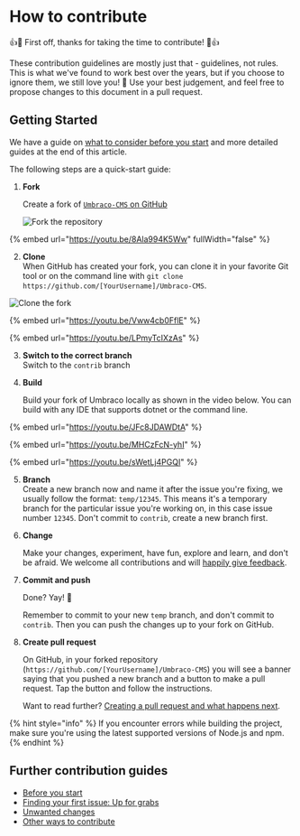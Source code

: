 # How to contribute

👍🎉 First off, thanks for taking the time to contribute! 🎉👍

These contribution guidelines are mostly just that - guidelines, not rules. This is what we've found to work best over the years, but if you choose to ignore them, we still love you! 💖 Use your best judgement, and feel free to propose changes to this document in a pull request.

## Getting Started

We have a guide on [what to consider before you start](before-you-start.md) and more detailed guides at the end of this article.

The following steps are a quick-start guide:

1.  **Fork**

    Create a fork of [`Umbraco-CMS` on GitHub](https://github.com/umbraco/Umbraco-CMS)

    ![Fork the repository](img/forkrepository.png)

{% embed url="https://youtu.be/8Ala994K5Ww" fullWidth="false" %}

2. **Clone**\
   When GitHub has created your fork, you can clone it in your favorite Git tool or on the command line with `git clone https://github.com/[YourUsername]/Umbraco-CMS`.

![Clone the fork](img/clonefork.png)



{% embed url="https://youtu.be/Vww4cb0FflE" %}

{% embed url="https://youtu.be/LPmyTcIXzAs" %}

3. **Switch to the correct branch**\
   Switch to the `contrib` branch
4.  **Build**

    Build your fork of Umbraco locally as shown in the video below. You can build with any IDE that supports dotnet or the command line.

{% embed url="https://youtu.be/JFc8JDAWDtA" %}

{% embed url="https://youtu.be/MHCzFcN-yhI" %}

{% embed url="https://youtu.be/sWetLj4PGQI" %}

5. **Branch**\
   Create a new branch now and name it after the issue you're fixing, we usually follow the format: `temp/12345`. This means it's a temporary branch for the particular issue you're working on, in this case issue number `12345`. Don't commit to `contrib`, create a new branch first.
6.  **Change**

    Make your changes, experiment, have fun, explore and learn, and don't be afraid. We welcome all contributions and will [happily give feedback](first-issue.md#questions).
7.  **Commit and push**

    Done? Yay! 🎉

    Remember to commit to your new `temp` branch, and don't commit to `contrib`. Then you can push the changes up to your fork on GitHub.
8.  **Create pull request**

    On GitHub, in your forked repository (`https://github.com/[YourUsername]/Umbraco-CMS`) you will see a banner saying that you pushed a new branch and a button to make a pull request. Tap the button and follow the instructions.

    Want to read further? [Creating a pull request and what happens next](creating-a-pr/).

{% hint style="info" %}
If you encounter errors while building the project, make sure you're using the latest supported versions of Node.js and npm.
{% endhint %}

## Further contribution guides

* [Before you start](before-you-start.md)
* [Finding your first issue: Up for grabs](first-issue.md)
* [Unwanted changes](unwanted-changes.md)
* [Other ways to contribute](other-ways-to-contribute.md)

